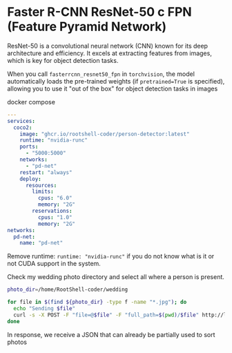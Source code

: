# Faster R-CNN ResNet-50 с FPN (Feature Pyramid Network)

ResNet-50 is a convolutional neural network (CNN) known for its deep architecture and efficiency. It excels at extracting features from images, which is key for object detection tasks.

When you call `fasterrcnn_resnet50_fpn` in `torchvision`, the model automatically loads the pre-trained weights (if `pretrained=True` is specified), allowing you to use it "out of the box" for object detection tasks in images

docker compose

```yml
---
services:
  coco2:
    image: "ghcr.io/rootshell-coder/person-detector:latest"
    runtime: "nvidia-runc"
    ports:
      - "5000:5000"
    networks:
      - "pd-net"
    restart: "always"
    deploy:
      resources:
        limits:
          cpus: "6.0"
          memory: "2G"
        reservations:
          cpus: "1.0"
          memory: "2G"
networks:
  pd-net:
    name: "pd-net"
```

Remove runtime: `runtime: "nvidia-runc"` if you do not know what is it or not CUDA support in the system.

Check my wedding photo directory and select all where a person is present.

```bash
photo_dir=/home/RootShell-coder/wedding

for file in $(find ${photo_dir} -type f -name "*.jpg"); do
  echo "Sending $file"
  curl -s -X POST -F "file=@$file" -F "full_path=$(pwd)/$file" http://localhost:5000/detect
done
```

In response, we receive a JSON that can already be partially used to sort photos
